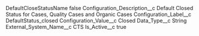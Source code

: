 <?xml version="1.0" encoding="UTF-8"?>
<CustomMetadata xmlns="http://soap.sforce.com/2006/04/metadata" xmlns:xsi="http://www.w3.org/2001/XMLSchema-instance" xmlns:xsd="http://www.w3.org/2001/XMLSchema">
    <label>DefaultCloseStatusName</label>
    <protected>false</protected>
    <values>
        <field>Configuration_Description__c</field>
        <value xsi:type="xsd:string">Default Closed Status for Cases, Quality Cases and Organic Cases</value>
    </values>
    <values>
        <field>Configuration_Label__c</field>
        <value xsi:type="xsd:string">DefaultStatus_closed</value>
    </values>
    <values>
        <field>Configuration_Value__c</field>
        <value xsi:type="xsd:string">Closed</value>
    </values>
    <values>
        <field>Data_Type__c</field>
        <value xsi:type="xsd:string">String</value>
    </values>
    <values>
        <field>External_System_Name__c</field>
        <value xsi:type="xsd:string">CTS</value>
    </values>
    <values>
        <field>Is_Active__c</field>
        <value xsi:type="xsd:boolean">true</value>
    </values>
</CustomMetadata>
